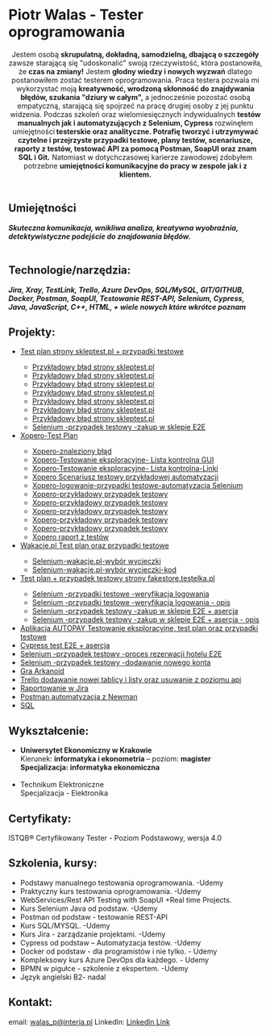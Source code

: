 <h1> Piotr Walas - Tester oprogramowania</h1>
<center>Jestem osobą <b>skrupulatną, dokładną, samodzielną, dbającą o szczegóły</b> zawsze starającą się "udoskonalić" swoją rzeczywistość, która postanowiła, że <b>czas na zmiany!</b> Jestem <b>głodny wiedzy i nowych wyzwań</b> dlatego postanowiłem zostać testerem oprogramowania. Praca testera pozwala mi wykorzystać moją <b>kreatywność, wrodzoną skłonność do znajdywania błędów, szukania "dziury w całym",</b> a jednocześnie pozostać osobą empatyczną, starającą się spojrzeć na pracę drugiej osoby z jej punktu widzenia. Podczas szkoleń oraz wielomiesięcznych indywidualnych <b>testów manualnych jak i automatyzujących z Selenium, Cypress</b> rozwinęłem umiejętności<b> testerskie oraz analityczne. Potrafię tworzyć i utrzymywać czytelne i przejrzyste przypadki testowe, plany testów, scenariusze, raporty z testów, testować API za pomocą Postman, SoapUI oraz znam SQL i Git.</b> Natomiast w dotychczasowej karierze zawodowej zdobyłem potrzebne <b>umiejętności komunikacyjne do pracy w zespole jak i z klientem.</b></center>
<br><b><h2>Umiejętności</h2><i>
 Skuteczna komunikacja, wnikliwa analiza, kreatywna wyobraźnia, detektywistyczne podejście do znajdowania błędów.</i></b></br>
<br><b><h2>Technologie/narzędzia:</h2><i>
Jira, Xray, TestLink, Trello, Azure DevOps, SQL/MySQL, GIT/GITHUB, Docker, Postman, SoapUI, Testowanie REST-API, Selenium, Cypress, Java, JavaScript, C++, HTML, + wiele nowych które wkrótce poznam</i></b></br>


## Projekty:
<ul>
  
 
 <li><a href="https://github.com/piotrwalas1/PORTFOLIO/blob/main/Test%20plan_%20Test%20plan%20sklepu%20skleptest.pl%20%2B%20przypadki%20testowe.pdf">Test plan strony skleptest.pl + przypadki testowe</a></li>
 <ul>
  <li><a href="https://github.com/piotrwalas1/PORTFOLIO/blob/main/a1.pdf">Przykładowy błąd strony skleptest.pl</a></li>
  <li><a href="https://github.com/piotrwalas1/PORTFOLIO/blob/main/d1.pdf">Przykładowy błąd strony skleptest.pl</a></li>
  <li><a href="https://github.com/piotrwalas1/PORTFOLIO/blob/main/d2.pdf">Przykładowy błąd strony skleptest.pl</a></li>
  <li><a href="https://github.com/piotrwalas1/PORTFOLIO/blob/main/d3.pdf">Przykładowy błąd strony skleptest.pl</a></li>
  <li><a href="https://github.com/piotrwalas1/PORTFOLIO/blob/main/b1.pdf">Przykładowy błąd strony skleptest.pl</a></li>
  <li><a href="https://github.com/piotrwalas1/PORTFOLIO/blob/main/e2.pdf">Przykładowy błąd strony skleptest.pl</a></li>
  <li><a href="https://github.com/piotrwalas1/PORTFOLIO/blob/main/e3.pdf">Przykładowy błąd strony skleptest.pl</a></li>
   <li><a href="https://youtu.be/NcaB9kL26W0">Selenium -przypadek testowy -zakup w sklepie E2E</a></li>
 </ul>
 <li><a href="https://github.com/piotrwalas1/PORTFOLIO/blob/main/Xopero-Testplan1.pdf">Xopero-Test Plan</a></li>
 <ul>
  <li><a href="https://github.com/piotrwalas1/PORTFOLIO/blob/main/Xopero-blad1.pdf">Xopero-znaleziony błąd </a></li>
  <li><a href="https://github.com/piotrwalas1/PORTFOLIO/blob/main/Xopero-lista%20kontrolna%20GUI.pdf">Xopero-Testowanie eksploracyjne- 
  Lista kontrolna GUI</a></li>
 <li><a href="https://github.com/piotrwalas1/PORTFOLIO/blob/main/Xopero-lista%20kontrolna%20-linki%20na%20stronie.pdf">Xopero-Testowanie eksploracyjne- 
  Lista kontrolna-Linki</a></li>
<li><a href="https://github.com/piotrwalas1/PORTFOLIO/blob/main/Xopero%20scenarusz%20testowy.pdf">Xopero Scenariusz testowy przykładowej automatyzacji</a></li>
   <li><a href="https://youtu.be/haFLIa3D41o">Xopero-logowanie-przypadki testowe-automatyzacja Selenium </a></li>
<li><a href="https://github.com/piotrwalas1/PORTFOLIO/blob/main/Xopero-id2.pdf">Xopero-przykładowy przypadek testowy</a></li>
<li><a href="https://github.com/piotrwalas1/PORTFOLIO/blob/main/Xopero-id3.pdf">Xopero-przykładowy przypadek testowy</a></li>
<li><a href="https://github.com/piotrwalas1/PORTFOLIO/blob/main/Xopero-d4.pdf">Xopero-przykładowy przypadek testowy</a></li>
<li><a href="https://github.com/piotrwalas1/PORTFOLIO/blob/main/Xopero-id5.pdf">Xopero-przykładowy przypadek testowy</a></li>
<li><a href="https://github.com/piotrwalas1/PORTFOLIO/blob/main/Xopero-id6.pdf">Xopero-przykładowy przypadek testowy </a></li>
<li><a href="https://github.com/piotrwalas1/PORTFOLIO/blob/main/raport%20Xopero.pdf">Xopero raport z testów </a></li>

  
 </ul>

<li><a href="https://github.com/piotrwalas1/PORTFOLIO/blob/main/Plan%20testów%20oraz%20weryfikacja%20systemu%20logowania.pdf">Wakacje.pl Test plan oraz przypadki testowe </a></li> 
<ul>
<li><a href="https://youtu.be/n9gIcmOMPNU">Selenium-wakacje.pl-wybór wycieczki </a></li>
<li><a href="https://github.com/piotrwalas1/PORTFOLIO/blob/main/wakacje.pdf">Selenium-wakacje.pl-wybór wycieczki-kod</a></li>
 </ul>
 <li><a href="https://github.com/piotrwalas1/PORTFOLIO/blob/main/Test%20suite_%20PLAN%20TESTÓW%20-%20strony%20internetowej%20https___fakestore.testelka.pl%20(Suite%20ID_%206).pdf">Test plan + przypadek testowy strony fakestore.testelka.pl </a></li>
<ul> 
 <li><a href="https://youtu.be/VdX79Av1Mlk">Selenium -przypadki testowe -weryfikacja logowania</a></li>
<li><a href="https://github.com/piotrwalas1/PORTFOLIO/blob/main/Test%20suite_%20Weryfikacja%20procesu%20logowania%20(Suite%20ID_%2012).pdf">Selenium -przypadki testowe -weryfikacja logowania - opis</a></li>
 <li><a href="https://youtu.be/XBSL9QZ8WBc">Selenium -przypadek testowy -zakup w sklepie E2E + asercja</a></li>
<li><a href="https://github.com/piotrwalas1/PORTFOLIO/blob/main/Test%20suite_%20Testowanie%20procesu%20zakupu%20E2E%20(Suite%20ID_%208).pdf">Selenium -przypadek testowy -zakup w sklepie E2E + asercja - opis</a></li>
</ul>
<li><a href="https://github.com/piotrwalas1/PORTFOLIO/blob/main/TE_test_report-2024-08-06.pdf">Aplikacja AUTOPAY Testowanie eksploracyjne, test plan oraz przypadki testowe</a></li>

 <li><a href="https://youtu.be/2WA2mN5jAxc">Cypress test E2E + asercja</a></li>
 <li><a href="https://youtu.be/8h3oCCvXjSs">Selenium -przypadek testowy -proces rezerwacji hotelu E2E</a></li>
 <li><a href="https://youtu.be/TcbFRrHZDPk">Selenium -przypadek testowy -dodawanie nowego konta</a></li>

<li><a href="https://youtu.be/Lfj4O_ybb2M">Gra Arkanoid</a></li>
<li><a href="https://youtu.be/ry0coIrIam8">Trello dodawanie nowej tablicy i listy oraz usuwanie z poziomu api</a></li>
<li><a href="https://youtu.be/75e71rICGrI">Raportowanie w Jira</a></li>
 <li><a href="https://youtu.be/AOLgUmCeG2Q">Postman automatyzacja z Newman</a></li>
 <li><a href="https://github.com/piotrwalas1/PORTFOLIO/blob/main/sql.pdf">SQL</a></li>
</ul>


## Wykształcenie: 
<ul>
<li><strong>Uniwersytet Ekonomiczny w Krakowie</strong>
<br>Kierunek: <strong>informatyka i ekonometria</strong> – poziom: <strong>magister</strong></br>
<strong>Specjalizacja: <strong>informatyka ekonomiczna</strong></strong></li>
<br><li>Technikum Elektroniczne</br>
 Specjalizacja - Elektronika
</li></ul>

## Certyfikaty:
ISTQB® Certyfikowany Tester - Poziom Podstawowy, wersja 4.0

## Szkolenia, kursy:
<ul>
 <li>Podstawy manualnego testowania oprogramowania. -Udemy</li>
 <li>Praktyczny kurs testowania oprogramowania. -Udemy</li>
<li>WebServices/Rest API Testing with SoapUI +Real time Projects.</li>
<li>Kurs Selenium Java od podstaw. -Udemy</li>
<li>Postman od podstaw - testowanie REST-API</li>
<li>Kurs SQL/MYSQL. -Udemy</li>
<li>Kurs Jira - zarządzanie projektami. -Udemy</li>
<li>Cypress od podstaw – Automatyzacja testów. -Udemy</li>
 <li>Docker od podstaw - dla programistów i nie tylko. - Udemy</li>
 <li>Kompleksowy kurs Azure DevOps dla każdego. - Udemy</li>
 <li>BPMN w pigułce - szkolenie z ekspertem. -Udemy</li>
<li>Język angielski B2- nadal</li>
</ul>

## Kontakt:
email: walas_p@interia.pl
Linkedln: <a href="https://www.linkedin.com/in/piotr-walas-2650a62b5">Linkedln Link</a>

